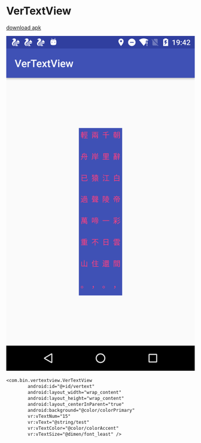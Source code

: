 # VerTextView

[download  apk](https://github.com/tengbinlive/VerTextView/blob/master/apk)


![VerTextView](https://github.com/tengbinlive/VerTextView/blob/master/images/device-2016-08-27-194247.png) 


    <com.bin.vertextview.VerTextView
            android:id="@+id/vertext"
            android:layout_width="wrap_content"
            android:layout_height="wrap_content"
            android:layout_centerInParent="true"
            android:background="@color/colorPrimary"
            vr:vTextNum="15"
            vr:vText="@string/test"
            vr:vTextColor="@color/colorAccent"
            vr:vTextSize="@dimen/font_least" />


